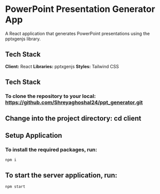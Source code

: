 # PowerPoint Presentation Generator App

A React application that generates PowerPoint presentations using the pptxgenjs library.

## Tech Stack

**Client:** React
**Libraries:** pptxgenjs 
**Styles:** Tailwind CSS

## Tech Stack

### To clone the repository to your local: https://github.com/Shreyaghoshal24/ppt_generator.git

##  Change into the project directory: cd client


## Setup Application


### To install the required packages, run:

```
npm i
```

## To start the server application, run:

```
npm start
```
